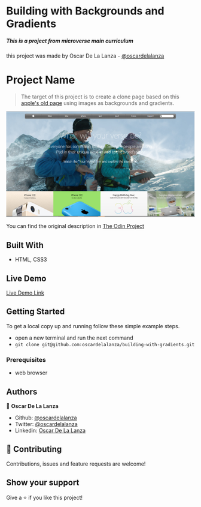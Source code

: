 # Building with Backgrounds and Gradients
##### This is a project from microverse main curriculum

this project was made by
Oscar De La Lanza - [@oscardelalanza](https://github.com/oscardelalanza)

# Project Name

> The target of this project is to create a clone page based on this [apple's old page](https://web.archive.org/web/20140301004610/http://www.apple.com/)
  using images as backgrounds and gradients.

![screenshot](./screenshot.PNG)

You can find the original description in [The Odin Project](https://www.theodinproject.com/courses/html5-and-css3/lessons/building-with-backgrounds-and-gradients)

## Built With

- HTML, CSS3

## Live Demo

[Live Demo Link](https://rawcdn.githack.com/oscardelalanza/building-with-gradients/3b4578da26bfd1e4a5cbead26166972b94a75505/index.html)


## Getting Started

To get a local copy up and running follow these simple example steps.
- open a new terminal and run the next command
- `git clone git@github.com:oscardelalanza/building-with-gradients.git`

### Prerequisites

- web browser

## Authors

👤 **Oscar De La Lanza**

- Github: [@oscardelalanza](https://github.com/oscardelalanza)
- Twitter: [@oscardelalanza](https://twitter.com/oscardelalanza)
- Linkedin: [Oscar De La Lanza](https://linkedin.com/in/oscardelalanza)

## 🤝 Contributing

Contributions, issues and feature requests are welcome!

## Show your support

Give a ⭐️ if you like this project!
